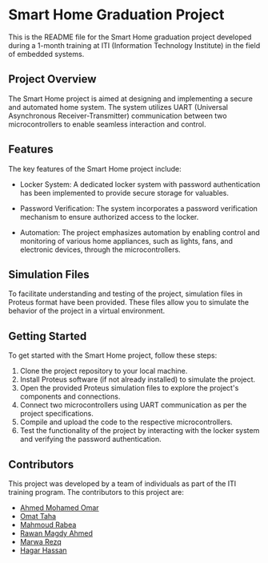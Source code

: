 # Smart Home Graduation Project

This is the README file for the Smart Home graduation project developed during a 1-month training at ITI (Information Technology Institute) in the field of embedded systems.

## Project Overview

The Smart Home project is aimed at designing and implementing a secure and automated home system. The system utilizes UART (Universal Asynchronous Receiver-Transmitter) communication between two microcontrollers to enable seamless interaction and control.

## Features

The key features of the Smart Home project include:

- Locker System: A dedicated locker system with password authentication has been implemented to provide secure storage for valuables.

- Password Verification: The system incorporates a password verification mechanism to ensure authorized access to the locker.

- Automation: The project emphasizes automation by enabling control and monitoring of various home appliances, such as lights, fans, and electronic devices, through the microcontrollers.

## Simulation Files

To facilitate understanding and testing of the project, simulation files in Proteus format have been provided. These files allow you to simulate the behavior of the project in a virtual environment.

## Getting Started

To get started with the Smart Home project, follow these steps:

1. Clone the project repository to your local machine.
2. Install Proteus software (if not already installed) to simulate the project.
3. Open the provided Proteus simulation files to explore the project's components and connections.
4. Connect two microcontrollers using UART communication as per the project specifications.
5. Compile and upload the code to the respective microcontrollers.
6. Test the functionality of the project by interacting with the locker system and verifying the password authentication.

## Contributors

This project was developed by a team of individuals as part of the ITI training program. The contributors to this project are:

- [Ahmed Mohamed Omar](https://github.com/AhmedMohamedomar74)
- [Omat Taha](https://github.com/om146)
- [Mahmoud Rabea](https://github.com/mahmoudrabea0)
- [Rawan Magdy Ahmed](https://github.com/RawanMagdyAhmed)
- [Marwa Rezq](https://github.com/MarwaRezq)
- [Hagar Hassan](https://github.com/hagarhassan2001)
